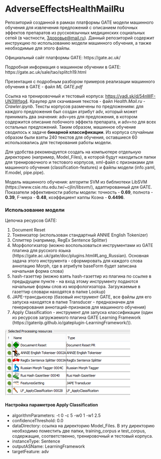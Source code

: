 # AdverseEffectsHealthMailRu

Репозиторий созданной в рамках платформы GATE модели машинного обучения для извлечения предложений с описанием побочных эффектов препаратов из русскоязычных медицинских социальных сетей (в частности, [Здоровье@mail.ru](https://health.mail.ru/consultation/)).
Данный репозиторий содержит инструкцию по использованию модели машинного обучения, а также необходимые для этого файлы.

<p>Официальный сайт платформы GATE: https://gate.ac.uk/</p>
<p>Подробная информация о машинном обучении в GATE: https://gate.ac.uk/sale/tao/splitch19.html</p>
<p>Презентация с подробным разбором примеров реализации машинного обучения в GATE - файл <i>ML GATE.pdf</i></p>

Ссылка на тренировочный и тестовый корпуса: https://yadi.sk/d/54nWF-UN3Wfqg4.
Краулер для скачивания текстов - файл <i>Health.Mail.ru - Crawler.ipynb</i>. Тексты корпусов размечены по предложениям: для каждого предложения был создан атрибут adv, который может принимать два значения: adv=yes для предложения, в котором содержится описание побочного эффекта препарата, и adv=no для всех остальных предложений. Таким образом, машинное обучение сводилось к задаче <b>бинарной классификации</b>.
Из корпуса случайным образом были взяты 240 текстов для обучения, оставшиеся 60 использовались для тестирования работы модели.

Для удобства рекомендуется создать на компьютере отдельную директорию (например, Model_Files), в которой будут находиться папки для тренировочного и тестового корпусов, xml-файл с признаками для машинного обучения (classification-features) и файлы модели (info.yaml, lf.model, pipe.pipe).
<p>Модель машинного обучения: алгоритм SVM из библиотеки LibSVM (https://www.csie.ntu.edu.tw/~cjlin/libsvm/), адаптированный для GATE. Показатели эффективности работы модели: точность - <b>0.69</b>, полнота - <b>0.39</b>, F-мера - <b>0.48</b>, коэффициент каппы Коэна - <b>0.4496</b>.</p>

<h3>Использование модели</h3>

Цепочка ресурсов GATE:
<ol>
	<li>Document Reset</li>
	<li>Токенизатор (использован стандартный ANNIE English Tokenizer)</li>
	<li>Сплиттер (например, RegEx Sentence Splitter)</li>
	<li>Морфологизатор (можно воспользоваться инструментами из GATE плагина для русского языка (https://gate.ac.uk/gate/doc/plugins.html#Lang_Russian). Основная задача этого инструмента - сформировать для каждого слова аннотацию Morph, где в атрибуте baseForm будет записана начальная форма слова)</li>
	<li>hash-газеттир (можно взять hash-газеттир из плагина по ссылке в предыдущем пункте - на вход этому инструменту подаются начальные формы слов из морфологизатора. Загружаемые в газеттир словари находятся в папке Lookup)</li>
	<li>JAPE-трансдьюсер (базовый инструмент GATE, все файлы для его запуска находятся в папке Transducer - предназначен для генерирования аннотаций-признаков для машинного обучения)</li>
	<li>Apply Classification - инструмент для запуска классификации (один из ресурсов загружаемого плагина GATE Learning Framework (https://gatenlp.github.io/gateplugin-LearningFramework/)).</li>
</ol>

![alt text](https://github.com/SergeyMikhaylov21/AdverseEffectsHealthMailRu/blob/master/pipeline.png)

<h4>Настройка параметров Apply Classification</h4>
<ul>
	<li>algorithmParameters: -t 0 -c 5 -w0 1 -w1 2.5</li>
	<li>confidenceThreshold: 0.0</li>
	<li>dataDirectory: ссылка на директорию Model_Files. В эту директорию необходимо поместить две папки, training_corpus и test_corpus, содержащие, соответственно, тренировочный и тестовый корпуса.</li>
	<li>instanceType: Sentence</li>
	<li>outputASName: LearningFramework</li>
	<li>targetFeature: adv</li>
</ul>